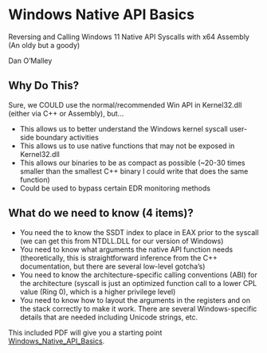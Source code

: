 # Windows Native API Basics

Reversing and Calling Windows 11 Native API Syscalls with x64 Assembly (An oldy but a goody)

Dan O’Malley



## Why Do This?

Sure, we COULD use the normal/recommended Win API in Kernel32.dll
(either via C++ or Assembly), but...
- This allows us to better understand the Windows kernel syscall user-
side boundary activities
- This allows us to use native functions that may not be exposed in
Kernel32.dll
- This allows our binaries to be as compact as possible (~20-30 times
smaller than the smallest C++ binary I could write that does the same
function)
- Could be used to bypass certain EDR monitoring methods


## What do we need to know (4 items)?

- You need the to know the SSDT index to place in EAX prior to the syscall
(we can get this from NTDLL.DLL for our version of Windows)
- You need to know what arguments the native API function needs
(theoretically, this is straightforward inference from the C++
documentation, but there are several low-level gotcha’s)
- You need to know the architecture-specific calling conventions (ABI) for
the architecture (syscall is just an optimized function call to a lower CPL
value (Ring 0), which is a higher privilege level)
- You need to know how to layout the arguments in the registers and on the
stack correctly to make it work. There are several Windows-specific details
that are needed including Unicode strings, etc.


This included PDF will give you a starting point [Windows_Native_API_Basics](https://github.com/meuer26/Windows_Native_API_Basics/blob/main/Windows_Native_API_Basics.pdf).